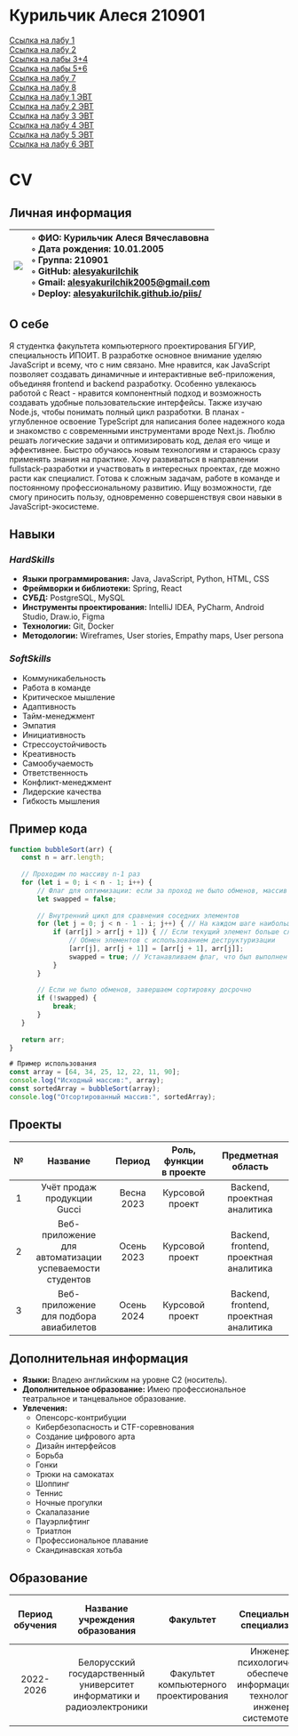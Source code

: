 <h1>Курильчик Алеся 210901</h1>


<a href="https://alesyakurilchik.github.io/piis/lab1/index.html">Ссылка на лабу 1</a>
<br><a href="https://alesyakurilchik.github.io/piis/lab2/index.html">Ссылка на лабу 2</a>
<br><a href="https://alesyakurilchik.github.io/piis/lab3/index.html">Ссылка на лабы 3+4</a>
<br><a href="https://alesyakurilchik.github.io/piis/PIIS_lab_56/lab5.html">Ссылка на лабы 5+6</a>
<br><a href="https://alesyakurilchik.github.io/piis/LABA_7_PIIC/index.html">Ссылка на лабу 7</a>
<br><a href="https://alesyakurilchik.github.io/piis/LABA_7_PIIC/index_with_cavas.html">Ссылка на лабу 8</a>
<br><a href="https://alesyakurilchik.github.io/piis/Laba_1_AVT/index.html">Ссылка на лабу 1 ЭВТ</a>
<br><a href="https://alesyakurilchik.github.io/piis/Laba_2/6_lab_EVT.html">Ссылка на лабу 2 ЭВТ</a>
<br><a href="https://alesyakurilchik.github.io/piis/Laba_3/EVT_lab7.html">Ссылка на лабу 3 ЭВТ</a>
<br><a href="https://alesyakurilchik.github.io/piis/Laba_4/EVT_lab8.html">Ссылка на лабу 4 ЭВТ</a>
<br><a href="https://alesyakurilchik.github.io/piis/Laba_5/EVT_lab9.html">Ссылка на лабу 5 ЭВТ</a>
<br><a href="https://alesyakurilchik.github.io/piis/Laba_6/index.html">Ссылка на лабу 6 ЭВТ</a>

# CV
## Личная информация

|![](https://github.com/alesyakurilchik/piis/blob/main/IMG_4935%201%20(1).png)|◦ ФИО: Курильчик Алеся Вячеславовна <br> ◦ Дата рождения: 10.01.2005 <br> ◦ Группа: 210901 <br> ◦ GitHub: [alesyakurilchik](https://github.com/alesyakurilchik/ "Перейти по ссылке") <br> ◦ Gmail: alesyakurilchik2005@gmail.com <br> ◦ Deploy: [alesyakurilchik.github.io/piis/](https://alesyakurilchik.github.io/ "Перейти по ссылке")|
|:---|:---|

## О себе
Я студентка факультета компьютерного проектирования БГУИР, специальность ИПОИТ. В разработке основное внимание уделяю JavaScript и всему, что с ним связано. Мне нравится, как JavaScript позволяет создавать динамичные и интерактивные веб-приложения, объединяя frontend и backend разработку. Особенно увлекаюсь работой с React - нравится компонентный подход и возможность создавать удобные пользовательские интерфейсы. Также изучаю Node.js, чтобы понимать полный цикл разработки. В планах - углубленное освоение TypeScript для написания более надежного кода и знакомство с современными инструментами вроде Next.js. Люблю решать логические задачи и оптимизировать код, делая его чище и эффективнее. Быстро обучаюсь новым технологиям и стараюсь сразу применять знания на практике. Хочу развиваться в направлении fullstack-разработки и участвовать в интересных проектах, где можно расти как специалист. Готова к сложным задачам, работе в команде и постоянному профессиональному развитию. Ищу возможности, где смогу приносить пользу, одновременно совершенствуя свои навыки в JavaScript-экосистеме.

## Навыки
### *HardSkills*
+ **Языки программирования:** Java, JavaScript, Python, HTML, CSS
+ **Фреймворки и библиотеки:** Spring, React
+ **СУБД:** PostgreSQL, MySQL
+ **Инструменты проектирования:** IntelliJ IDEA, PyCharm, Android Studio, Draw.io, Figma 
+ **Технологии:** Git, Docker 
+ **Методологии:** Wireframes, User stories, Empathy maps, User persona

### *SoftSkills*
+ Коммуникабельность
+ Работа в команде
+ Критическое мышление 
+ Адаптивность 
+ Тайм-менеджмент
+ Эмпатия
+ Инициативность
+ Стрессоустойчивость
+ Креативность
+ Самообучаемость
+ Ответственность
+ Конфликт-менеджмент
+ Лидерские качества
+ Гибкость мышления

 ## Пример кода
 ```JavaScript
function bubbleSort(arr) {
    const n = arr.length;
    
    // Проходим по массиву n-1 раз
    for (let i = 0; i < n - 1; i++) {
        // Флаг для оптимизации: если за проход не было обменов, массив уже отсортирован
        let swapped = false;
        
        // Внутренний цикл для сравнения соседних элементов
        for (let j = 0; j < n - 1 - i; j++) { // На каждом шаге наибольший элемент "всплывает" в конец
            if (arr[j] > arr[j + 1]) { // Если текущий элемент больше следующего, меняем их местами
                // Обмен элементов с использованием деструктуризации
                [arr[j], arr[j + 1]] = [arr[j + 1], arr[j]];
                swapped = true; // Устанавливаем флаг, что был выполнен обмен
            }
        }
        
        // Если не было обменов, завершаем сортировку досрочно
        if (!swapped) {
            break;
        }
    }
    
    return arr;
}

# Пример использования
const array = [64, 34, 25, 12, 22, 11, 90];
console.log("Исходный массив:", array);
const sortedArray = bubbleSort(array);
console.log("Отсортированный массив:", sortedArray);
```

## Проекты
|№|Название|Период|Роль, функции <br> в проекте|Предметная область|
|:---:|:---:|:---:|:---:|:---:|
|1|Учёт продаж <br> продукции Gucci |Весна 2023|Курсовой проект|Backend, проектная аналитика|
|2|Веб-приложение <br> для автоматизации <br> успеваемости студентов |Осень 2023|Курсовой проект|Backend, frontend, <br> проектная аналитика|
|3|Веб-приложение <br> для подбора авиабилетов |Осень 2024|Курсовой проект|Backend, frontend, <br> проектная аналитика|

## Дополнительная информация
+ **Языки:** Владею английским на уровне C2 (носитель). 
+ **Дополнительное образование:** Имею профессиональное театральное и танцевальное образование. 
+ **Увлечения:**
  - Опенсорс-контрибуции 
  - Кибербезопасность и CTF-соревнования
  - Создание цифрового арта
  - Дизайн интерфейсов
  - Борьба
  - Гонки
  - Трюки на самокатах
  - Шоппинг
  - Теннис
  - Ночные прогулки
  - Скалалазание
  - Пауэрлифтинг
  - Триатлон
  - Профессиональное плавание
  - Скандинавская хотьба
    
## Образование
|Период обучения|Название <br> учреждения <br> образования|Факультет|Специальность, <br> специализация|Средний <br> балл <br> последней <br> сессии|Форма обучения|
|:---:|:---:|:---:|:---:|:---:|:---:|
|2022-2026|Белорусский <br> государственный <br> университет <br> информатики и <br> радиоэлектроники|Факультет <br> компьютерного <br> проектирования |Инженерно <br> психологическое <br> обеспечение <br> информационных <br> технологий, <br> инженер-системотехник|7.67|Очная|
